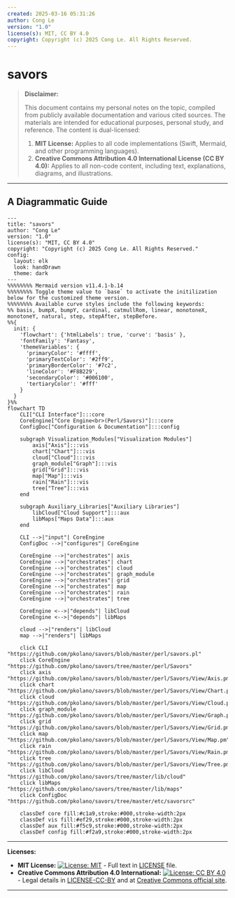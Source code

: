 ```yaml
---
created: 2025-03-16 05:31:26
author: Cong Le
version: "1.0"
license(s): MIT, CC BY 4.0
copyright: Copyright (c) 2025 Cong Le. All Rights Reserved.
---
```




# savors
> **Disclaimer:**
>
> This document contains my personal notes on the topic,
> compiled from publicly available documentation and various cited sources.
> The materials are intended for educational purposes, personal study, and reference.
> The content is dual-licensed:
> 1. **MIT License:** Applies to all code implementations (Swift, Mermaid, and other programming languages).
> 2. **Creative Commons Attribution 4.0 International License (CC BY 4.0):** Applies to all non-code content, including text, explanations, diagrams, and illustrations.
---


## A Diagrammatic Guide 



```mermaid
---
title: "savors"
author: "Cong Le"
version: "1.0"
license(s): "MIT, CC BY 4.0"
copyright: "Copyright (c) 2025 Cong Le. All Rights Reserved."
config:
  layout: elk
  look: handDrawn
  theme: dark
---
%%%%%%%% Mermaid version v11.4.1-b.14
%%%%%%%% Toggle theme value to `base` to activate the initilization below for the customized theme version.
%%%%%%%% Available curve styles include the following keywords:
%% basis, bumpX, bumpY, cardinal, catmullRom, linear, monotoneX, monotoneY, natural, step, stepAfter, stepBefore.
%%{
  init: {
    'flowchart': {'htmlLabels': true, 'curve': 'basis' },
    'fontFamily': 'Fantasy',
    'themeVariables': {
      'primaryColor': '#ffff',
      'primaryTextColor': '#2ff9',
      'primaryBorderColor': '#7c2',
      'lineColor': '#F8B229',
      'secondaryColor': '#006100',
      'tertiaryColor': '#fff'
    }
  }
}%%
flowchart TD
    CLI["CLI Interface"]:::core
    CoreEngine["Core Engine<br>(Perl/Savors)"]:::core
    ConfigDoc["Configuration & Documentation"]:::config

    subgraph Visualization_Modules["Visualization Modules"]
        axis["Axis"]:::vis
        chart["Chart"]:::vis
        cloud["Cloud"]:::vis
        graph_module["Graph"]:::vis
        grid["Grid"]:::vis
        map["Map"]:::vis
        rain["Rain"]:::vis
        tree["Tree"]:::vis
    end

    subgraph Auxiliary_Libraries["Auxiliary Libraries"]
        libCloud["Cloud Support"]:::aux
        libMaps["Maps Data"]:::aux
    end

    CLI -->|"input"| CoreEngine
    ConfigDoc -->|"configures"| CoreEngine

    CoreEngine -->|"orchestrates"| axis
    CoreEngine -->|"orchestrates"| chart
    CoreEngine -->|"orchestrates"| cloud
    CoreEngine -->|"orchestrates"| graph_module
    CoreEngine -->|"orchestrates"| grid
    CoreEngine -->|"orchestrates"| map
    CoreEngine -->|"orchestrates"| rain
    CoreEngine -->|"orchestrates"| tree

    CoreEngine <-->|"depends"| libCloud
    CoreEngine <-->|"depends"| libMaps

    cloud -->|"renders"| libCloud
    map -->|"renders"| libMaps

    click CLI "https://github.com/pkolano/savors/blob/master/perl/savors.pl"
    click CoreEngine "https://github.com/pkolano/savors/tree/master/perl/Savors"
    click axis "https://github.com/pkolano/savors/blob/master/perl/Savors/View/Axis.pm"
    click chart "https://github.com/pkolano/savors/blob/master/perl/Savors/View/Chart.pm"
    click cloud "https://github.com/pkolano/savors/blob/master/perl/Savors/View/Cloud.pm"
    click graph_module "https://github.com/pkolano/savors/blob/master/perl/Savors/View/Graph.pm"
    click grid "https://github.com/pkolano/savors/blob/master/perl/Savors/View/Grid.pm"
    click map "https://github.com/pkolano/savors/blob/master/perl/Savors/View/Map.pm"
    click rain "https://github.com/pkolano/savors/blob/master/perl/Savors/View/Rain.pm"
    click tree "https://github.com/pkolano/savors/blob/master/perl/Savors/View/Tree.pm"
    click libCloud "https://github.com/pkolano/savors/tree/master/lib/cloud"
    click libMaps "https://github.com/pkolano/savors/tree/master/lib/maps"
    click ConfigDoc "https://github.com/pkolano/savors/tree/master/etc/savorsrc"

    classDef core fill:#c1a9,stroke:#000,stroke-width:2px
    classDef vis fill:#ef29,stroke:#000,stroke-width:2px
    classDef aux fill:#f5c9,stroke:#000,stroke-width:2px
    classDef config fill:#f2a9,stroke:#000,stroke-width:2px

```




---
**Licenses:**

- **MIT License:**  [![License: MIT](https://img.shields.io/badge/License-MIT-yellow.svg)](LICENSE) - Full text in [LICENSE](LICENSE) file.
- **Creative Commons Attribution 4.0 International:** [![License: CC BY 4.0](https://licensebuttons.net/l/by/4.0/88x31.png)](LICENSE-CC-BY) - Legal details in [LICENSE-CC-BY](LICENSE-CC-BY) and at [Creative Commons official site](http://creativecommons.org/licenses/by/4.0/).

---